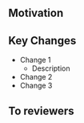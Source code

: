## Motivation

<!-- 작업한 내용에 대한 설명을 자세히 적으세요 -->

<!-- Choose type of work you do -->

## Key Changes

<!-- 작업한 내용의 주요 변경사항을 자세히 나열하세요 -->

- Change 1
  - Description
- Change 2
- Change 3

## To reviewers

<!-- 이 PR을 확인 할 Code Reviewer에게 남길 메세지를 작성하세요 -->
